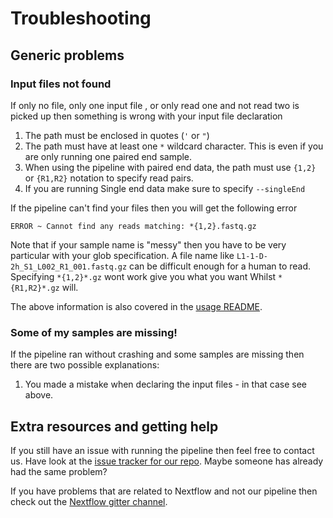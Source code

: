 # Troubleshooting

## Generic problems

### Input files not found

If only no file, only one input file , or only read one and not read two is picked up then something is wrong with your input file declaration

1. The path must be enclosed in quotes (`'` or `"`)
2. The path must have at least one `*` wildcard character. This is even if you are only running one paired end sample.
3. When using the pipeline with paired end data, the path must use `{1,2}` or `{R1,R2}` notation to specify read pairs.
4. If you are running Single end data make sure to specify `--singleEnd`

If the pipeline can't find your files then you will get the following error

```
ERROR ~ Cannot find any reads matching: *{1,2}.fastq.gz
```

Note that if your sample name is "messy" then you have to be very particular with your glob specification. A file name like `L1-1-D-2h_S1_L002_R1_001.fastq.gz` can be difficult enough for a human to read. Specifying `*{1,2}*.gz` wont work give you what you want Whilst `*{R1,R2}*.gz` will.

The above information is also covered in the [usage README](usage.md#--reads).



### Some of my samples are missing!
If the pipeline ran without crashing and some samples are missing then there are two possible explanations:

1. You made a mistake when declaring the input files - in that case see above.

## Extra resources and getting help
If you still have an issue with running the pipeline then feel free to contact us.
Have look at the [issue tracker for our repo](https://github.com/nf-core/ExoSeq/issues). Maybe someone has already had the same problem?

<!-- Gitter is a chat client connected to GitHub, feel free to come in and chat with us;
[nf-core/ExoSeq Gitter]((https://gitter.im/nf-core/lobby)) -->

If you have problems that are related to Nextflow and not our pipeline then check out the [Nextflow gitter channel](https://gitter.im/nextflow-io/nextflow).
